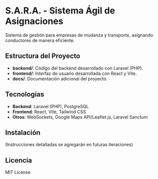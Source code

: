# S.A.R.A. - Sistema Ágil de Asignaciones

Sistema de gestión para empresas de mudanza y transporte, asignando conductores de manera eficiente.

## Estructura del Proyecto
- **backend/**: Código del backend desarrollado con Laravel (PHP).
- **frontend/**: Interfaz de usuario desarrollada con React y Vite.
- **docs/**: Documentación adicional del proyecto.

## Tecnologías
- **Backend**: Laravel (PHP), PostgreSQL
- **Frontend**: React, Vite, Tailwind CSS
- **Otros**: WebSockets, Google Maps API/Leaflet.js, Laravel Sanctum

## Instalación
(Instrucciones detalladas se agregarán en futuras iteraciones)

## Licencia
MIT License